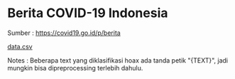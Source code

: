 # Berita COVID-19 Indonesia
Sumber : https://covid19.go.id/p/berita

[data.csv](.\data.csv)

Notes : Beberapa text yang diklasifikasi hoax ada tanda petik "{TEXT}", jadi mungkin bisa dipreprocessing terlebih dahulu.